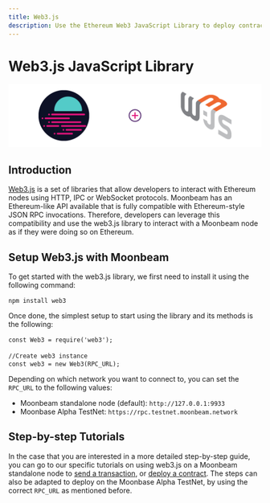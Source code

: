 ```yaml
---
title: Web3.js
description: Use the Ethereum Web3 JavaScript Library to deploy contracts into Moonbeam
---
```

# Web3.js JavaScript Library

![Intro diagram](/images/integrations/integrations-web3js-0.png)

## Introduction

[Web3.js](https://web3js.readthedocs.io/en/v1.3.0/) is a set of libraries that allow developers to interact with Ethereum nodes using HTTP, IPC or WebSocket protocols. Moonbeam has an Ethereum-like API available that is fully compatible with Ethereum-style JSON RPC invocations. Therefore, developers can leverage this compatibility and use the web3.js library to interact with a Moonbeam node as if they were doing so on Ethereum.

## Setup Web3.js with Moonbeam

To get started with the web3.js library, we first need to install it using the following command:

```
npm install web3
```

Once done, the simplest setup to start using the library and its methods is the following:

```
const Web3 = require('web3');

//Create web3 instance
const web3 = new Web3(RPC_URL);
```

Depending on which network you want to connect to, you can set the `RPC_URL` to the following values:

 - Moonbeam standalone node (default): `http://127.0.0.1:9933`
 - Moonbase Alpha TestNet: `https://rpc.testnet.moonbeam.network`

## Step-by-step Tutorials
In the case that you are interested in a more detailed step-by-step guide, you can go to our specific tutorials on using web3.js on a Moonbeam standalone node to [send a transaction](/getting-started/local-node/web3-transaction/), or [deploy a contract](/getting-started/local-node/web3-contract/). The steps can also be adapted to deploy on the Moonbase Alpha TestNet, by using the correct `RPC_URL` as mentioned before.


